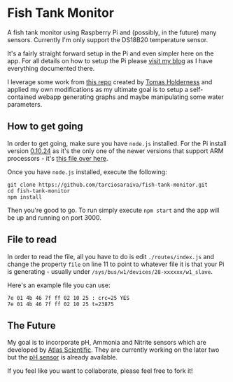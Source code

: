 Fish Tank Monitor
=================
A fish tank monitor using Raspberry Pi and (possibly, in the future) many sensors. Currently I'm only support the DS18B20 temperature sensor.

It's a fairly straight forward setup in the Pi and even simpler here on the app. For all details on how to setup the Pi please [visit my blog](http://tarciosaraiva.wordpress.com/category/personal-projects/fish-tank-monitor-personal-projects/) as I have everything documented there.

I leverage some work from [this repo](https://github.com/talltom/PiThermServer) created by [Tomas Holderness](https://github.com/talltom) and applied my own modifications as my ultimate goal is to setup a self-contained webapp generating graphs and maybe manipulating some water parameters.

How to get going
----------------
In order to get going, make sure you have `node.js` installed. For the Pi install version [0.10.24](nodejs.org/dist/v0.10.24/) as it's the only one of the newer versions that support ARM processors - it's [this file over here](http://nodejs.org/dist/v0.10.24/node-v0.10.24-linux-arm-pi.tar.gz).

Once you have `node.js` installed, execute the following:

    git clone https://github.com/tarciosaraiva/fish-tank-monitor.git
    cd fish-tank-monitor
    npm install
Then you're good to go. To run simply execute `npm start` and the app will be up and running on port 3000.

File to read
------------
In order to read the file, all you have to do is edit `./routes/index.js` and change the property `file` on line 11 to point to whatever file it is that your Pi is generating - usually under `/sys/bus/w1/devices/28-xxxxxx/w1_slave`.

Here's an example file you can use:

    7e 01 4b 46 7f ff 02 10 25 : crc=25 YES
    7e 01 4b 46 7f ff 02 10 25 t=23875

The Future
----------
My goal is to incorporate pH, Ammonia and Nitrite sensors which are developed by [Atlas Scientific](https://www.atlas-scientific.com). They are currently working on the later two but the [pH sensor](https://www.atlas-scientific.com/product_pages/kits/ph-kit.html) is already available.

If you feel like you want to collaborate, please feel free to fork it!
